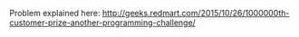 Problem explained here: http://geeks.redmart.com/2015/10/26/1000000th-customer-prize-another-programming-challenge/
